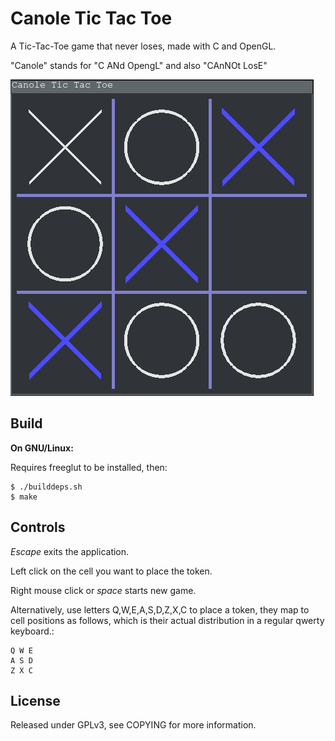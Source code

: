 Canole Tic Tac Toe
===================

A Tic-Tac-Toe game that never loses, made with C and OpenGL.

"Canole" stands for "C ANd OpengL" and also "CAnNOt LosE"

![tic-tac-toe](ttt.png)

Build
-----

**On GNU/Linux:**

Requires freeglut to be installed, then:

    $ ./builddeps.sh
    $ make

Controls
--------

_Escape_ exits the application.

Left click on the cell you want to place the token.

Right mouse click or _space_ starts new game.

Alternatively, use letters Q,W,E,A,S,D,Z,X,C to place a token, they
map to cell positions as follows, which is their actual distribution
in a regular qwerty keyboard.:

    Q W E
    A S D
    Z X C

License
-------

Released under GPLv3, see COPYING for more information.
